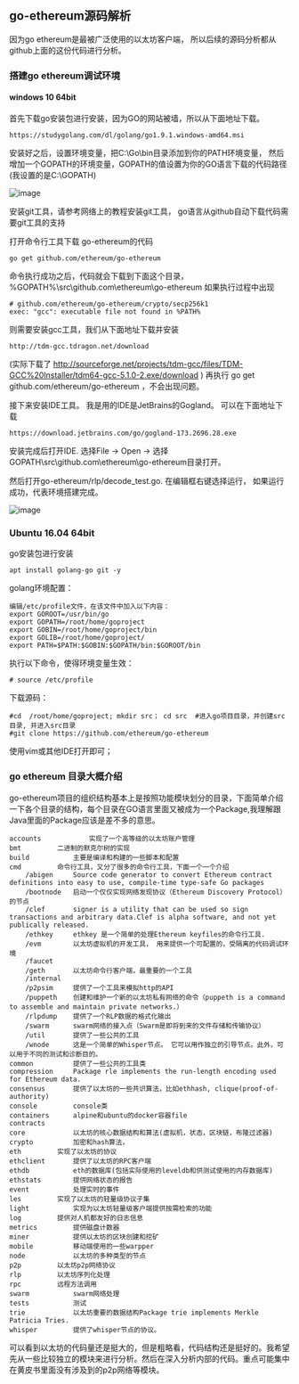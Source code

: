 
##  go-ethereum源码解析
因为go ethereum是最被广泛使用的以太坊客户端， 所以后续的源码分析都从github上面的这份代码进行分析。 

### 搭建go ethereum调试环境

#### windows 10 64bit
首先下载go安装包进行安装，因为GO的网站被墙，所以从下面地址下载。

	https://studygolang.com/dl/golang/go1.9.1.windows-amd64.msi

安装好之后，设置环境变量，把C:\Go\bin目录添加到你的PATH环境变量， 然后增加一个GOPATH的环境变量，GOPATH的值设置为你的GO语言下载的代码路径(我设置的是C:\GOPATH)

![image](https://raw.githubusercontent.com/wugang33/go-ethereum-code-analysis/master/picture/go_env_1.png)

安装git工具，请参考网络上的教程安装git工具， go语言从github自动下载代码需要git工具的支持

打开命令行工具下载 go-ethereum的代码
	
	go get github.com/ethereum/go-ethereum

命令执行成功之后，代码就会下载到下面这个目录，%GOPATH%\src\github.com\ethereum\go-ethereum
如果执行过程中出现

	# github.com/ethereum/go-ethereum/crypto/secp256k1
	exec: "gcc": executable file not found in %PATH%

则需要安装gcc工具，我们从下面地址下载并安装

	http://tdm-gcc.tdragon.net/download
(实际下载了 http://sourceforge.net/projects/tdm-gcc/files/TDM-GCC%20Installer/tdm64-gcc-5.1.0-2.exe/download )
再执行 go get github.com/ethereum/go-ethereum ，不会出现问题。

接下来安装IDE工具。 我是用的IDE是JetBrains的Gogland。 可以在下面地址下载

	https://download.jetbrains.com/go/gogland-173.2696.28.exe

安装完成后打开IDE. 选择File -> Open -> 选择GOPATH\src\github.com\ethereum\go-ethereum目录打开。

然后打开go-ethereum/rlp/decode_test.go. 在编辑框右键选择运行， 如果运行成功，代表环境搭建完成。

![image](https://raw.githubusercontent.com/wugang33/go-ethereum-code-analysis/master/picture/go_env_2.png)

### Ubuntu 16.04 64bit
 
go安装包进行安装

	apt install golang-go git -y

golang环境配置：

	编辑/etc/profile文件，在该文件中加入以下内容：
	export GOROOT=/usr/bin/go  
	export GOPATH=/root/home/goproject
	export GOBIN=/root/home/goproject/bin
	export GOLIB=/root/home/goproject/
	export PATH=$PATH:$GOBIN:$GOPATH/bin:$GOROOT/bin
执行以下命令，使得环境变量生效：<br/>
	
	# source /etc/profile

下载源码：
	
	#cd  /root/home/goproject; mkdir src； cd src  #进入go项目目录，并创建src目录, 并进入src目录
	#git clone https://github.com/ethereum/go-ethereum

使用vim或其他IDE打开即可；


### go ethereum 目录大概介绍
go-ethereum项目的组织结构基本上是按照功能模块划分的目录，下面简单介绍一下各个目录的结构，每个目录在GO语言里面又被成为一个Package,我理解跟Java里面的Package应该是差不多的意思。


	accounts        	实现了一个高等级的以太坊账户管理
	bmt			二进制的默克尔树的实现
	build			主要是编译和构建的一些脚本和配置
	cmd			命令行工具，又分了很多的命令行工具，下面一个一个介绍
		/abigen		Source code generator to convert Ethereum contract definitions into easy to use, compile-time type-safe Go packages
		/bootnode	启动一个仅仅实现网络发现协议（Ethereum Discovery Protocol）的节点
		/clef		signer is a utility that can be used so sign transactions and arbitrary data.Clef is alpha software, and not yet publically released. 
		/ethkey		ethkey 是一个简单的处理Ethereum keyfiles的命令行工具.
		/evm		以太坊虚拟机的开发工具， 用来提供一个可配置的，受隔离的代码调试环境
		/faucet		
		/geth		以太坊命令行客户端，最重要的一个工具
		/internal
		/p2psim		提供了一个工具来模拟http的API
		/puppeth	创建和维护一个新的以太坊私有网络的命令（puppeth is a command to assemble and maintain private networks.）
		/rlpdump 	提供了一个RLP数据的格式化输出
		/swarm		swarm网络的接入点（Swarm是即将到来的文件存储和传输协议）
		/util		提供了一些公共的工具
		/wnode		这是一个简单的Whisper节点。 它可以用作独立的引导节点。此外，可以用于不同的测试和诊断目的。
	common			提供了一些公共的工具类
	compression		Package rle implements the run-length encoding used for Ethereum data.
	consensus		提供了以太坊的一些共识算法，比如ethhash, clique(proof-of-authority)
	console			console类
	containers		alpine和ubuntu的docker容器file
	contracts	
	core			以太坊的核心数据结构和算法(虚拟机，状态，区块链，布隆过滤器)
	crypto			加密和hash算法，
	eth			实现了以太坊的协议
	ethclient		提供了以太坊的RPC客户端
	ethdb			eth的数据库(包括实际使用的leveldb和供测试使用的内存数据库)
	ethstats		提供网络状态的报告
	event			处理实时的事件
	les			实现了以太坊的轻量级协议子集
	light			实现为以太坊轻量级客户端提供按需检索的功能
	log			提供对人机都友好的日志信息
	metrics			提供磁盘计数器
	miner			提供以太坊的区块创建和挖矿
	mobile			移动端使用的一些warpper
	node			以太坊的多种类型的节点
	p2p			以太坊p2p网络协议
	rlp			以太坊序列化处理
	rpc			远程方法调用
	swarm			swarm网络处理
	tests			测试
	trie			以太坊重要的数据结构Package trie implements Merkle Patricia Tries.
	whisper			提供了whisper节点的协议。

可以看到以太坊的代码量还是挺大的，但是粗略看，代码结构还是挺好的。我希望先从一些比较独立的模块来进行分析。然后在深入分析内部的代码。重点可能集中在黄皮书里面没有涉及到的p2p网络等模块。
